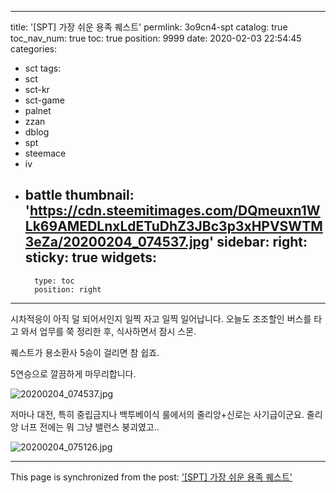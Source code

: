 
---
title: '[SPT] 가장 쉬운 용족 퀘스트'
permlink: 3o9cn4-spt
catalog: true
toc_nav_num: true
toc: true
position: 9999
date: 2020-02-03 22:54:45
categories:
- sct
tags:
- sct
- sct-kr
- sct-game
- palnet
- zzan
- dblog
- spt
- steemace
- iv
- battle
thumbnail: 'https://cdn.steemitimages.com/DQmeuxn1WLk69AMEDLnxLdETuDhZ3JBc3p3xHPVSWTM3eZa/20200204_074537.jpg'
sidebar:
    right:
        sticky: true
widgets:
    -
        type: toc
        position: right
---


시차적응이 아직 덜 되어서인지 일찍 자고 일찍 일어납니다. 오늘도 조조할인 버스를 타고 와서 업무를 쭉 정리한 후, 식사하면서 잠시 스몬.

퀘스트가 용소환사 5승이 걸리면 참 쉽죠.

5연승으로 깔끔하게 마무리합니다.

![20200204_074537.jpg](https://cdn.steemitimages.com/DQmeuxn1WLk69AMEDLnxLdETuDhZ3JBc3p3xHPVSWTM3eZa/20200204_074537.jpg)
<br>

저마나 대전, 특히 중립금지나 백투베이식 룰에서의 줄리앙+신로는 사기급이군요. 줄리앙 너프 전에는 뭐 그냥 밸런스 붕괴였고..

![20200204_075126.jpg](https://cdn.steemitimages.com/DQmNWEknEeddKJxeNKx94Dbcz1rsnKYfjwFmgxRYWWWNT6T/20200204_075126.jpg)

- - -

This page is synchronized from the post: ['[SPT] 가장 쉬운 용족 퀘스트'](https://steemit.com/@glory7/3o9cn4-spt)

